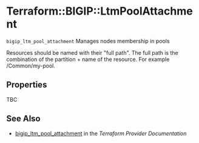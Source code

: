 # Terraform::BIGIP::LtmPoolAttachment

`bigip_ltm_pool_attachment` Manages nodes membership in pools

Resources should be named with their "full path". The full path is the combination of the partition + name of the resource. For example /Common/my-pool.

## Properties

TBC

## See Also

* [bigip_ltm_pool_attachment](https://www.terraform.io/docs/providers/bigip/r/ltm_pool_attachment.html) in the _Terraform Provider Documentation_